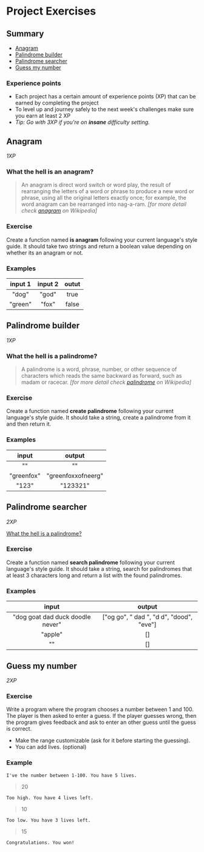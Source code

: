 # Project Exercises

## Summary
 - [Anagram](#anagram)
 - [Palindrome builder](#palindrome-builder)
 - [Palindrome searcher](#palindrome-searcher)
 - [Guess my number](#guess-my-number)

### Experience points
- Each project has a certain amount of experience points (XP) that can be earned by completing the project
- To level up and journey safely to the next week's challenges make sure you earn at least 2 XP
- *Tip: Go with 3XP if you're on __insane__ difficulty setting.*

## Anagram
*1XP*

### What the hell is an anagram?
> An anagram is direct word switch or word play, the result of rearranging the letters of a word or phrase to produce a new word or phrase, using all the original letters exactly once; for example, the word anagram can be rearranged into nag-a-ram.
> *[for more detail check [anagram](https://en.wikipedia.org/wiki/Anagram) on Wikipedia]*

### Exercise
Create a function named **is anagram** following your current language's style guide. It should take two strings and return a boolean value depending on whether its an anagram or not.

### Examples
|input 1|input 2|outut|
|:-----:|:-----:|:---:|
|"dog"|"god"|true|
|"green"|"fox"|false|

## Palindrome builder
*1XP*

### What the hell is a palindrome?

> A palindrome is a word, phrase, number, or other sequence of characters which reads the same backward as forward, such as madam or racecar.
> *[for more detail check [palindrome](https://en.wikipedia.org/wiki/Palindrome) on Wikipedia]*

### Exercise

Create a function named **create palindrome** following your current language's style guide. It should take a string, create a palindrome from it and then return it.

### Examples

|input|output|
|:---:|:---:|
|""|""|
|"greenfox"|"greenfoxxofneerg"|
|"123"|"123321"|

## Palindrome searcher
*2XP*

[What the hell is a palindrome?](#palindrome-builder)

### Exercise

Create a function named **search palindrome** following your current language's style guide. It should take a string, search for palindromes that at least 3 characters long and return a list with the found palindromes.

### Examples

|input|output|
|:---:|:---:|
|"dog goat dad duck doodle never"|["og go", " dad ", "d d", "dood", "eve"]|
|"apple"|[]|
|""|[]|

## Guess my number
*2XP*

### Exercise

Write a program where the program chooses a number between 1 and 100. The player is then asked to enter a guess. If the player guesses wrong, then the program gives feedback and ask to enter an other guess until the guess is correct.
- Make the range customizable (ask for it before starting the guessing).
- You can add lives. (optional)

### Example
`I've the number between 1-100. You have 5 lives.`
> 20

`Too high. You have 4 lives left.`
> 10

`Too low. You have 3 lives left.`
> 15

`Congratulations. You won!`

